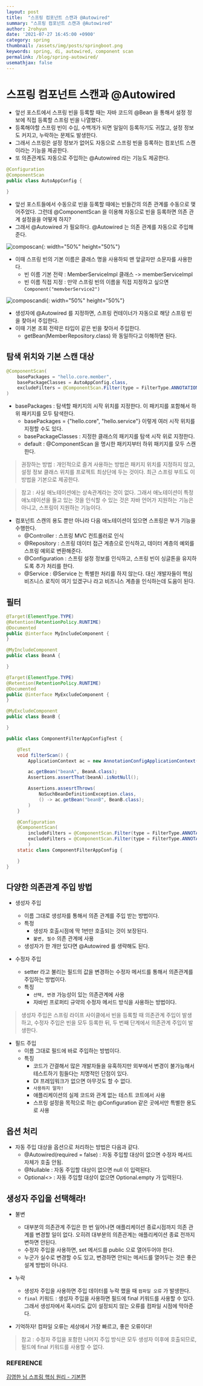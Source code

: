 ```yaml
---
layout: post
title:  "스프링 컴포넌트 스캔과 @Autowired"
summary: "스프링 컴포넌트 스캔과 @Autowired"
author: 2rohyun
date: '2021-07-27 16:45:00 +0900'
category: spring
thumbnail: /assets/img/posts/springboot.png
keywords: spring, di, autowired, component scan
permalink: /blog/spring-autowired/
usemathjax: false
---
```


# 스프링 컴포넌트 스캔과 @Autowired

- 앞선 포스트에서 스프링 빈을 등록할 때는 자바 코드의 @Bean 을 통해서 설정 정보에 직접 등록할 스프링 빈을 나열했다.
- 등록해야할 스프링 빈이 수십, 수백개가 되면 일일이 등록하기도 귀찮고, 설정 정보도 커지고, 누락하는 문제도 발생한다. 
- 그래서 스프링은 설정 정보가 없어도 자동으로 스프링 빈을 등록하는 컴포넌트 스캔이라는 기능을 제공한다.
- 또 의존관계도 자동으로 주입하는 @Autowired 라는 기능도 제공한다.

```java
@Configuration
@ComponentScan
public class AutoAppConfig {

}
```

- 앞선 포스트들에서 수동으로 빈을 등록할 때에는 빈들간의 의존 관계를 수동으로 맺어주었다. 그런데 @ComponentScan 을 이용해 자동으로 빈을 등록하면 의존 관계 설정을을 어떻게 하지?
- 그래서 @Autowired 가 필요하다. @Autowired 는 의존 관계를 자동으로 주입해준다.

![composcan](/assets/img/posts/composcan.png){: width="50%" height="50%"}

- 이때 스프링 빈의 기본 이름은 클래스 명을 사용하되 맨 앞글자만 소문자를 사용한다.
    - 빈 이름 기본 전략 : MemberServiceImpl 클래스 -> memberServiceImpl
    - 빈 이름 직접 지정 : 만약 스프링 빈의 이름을 직접 지정하고 싶으면 `Component("memvberService2")` 

![composcandi](/assets/img/posts/composcandi.png){: width="50%" height="50%"}

- 생성자에 @Autowired 를 지정하면, 스프링 컨테이너가 자동으로 해당 스프링 빈을 찾아서 주입한다.
- 이때 기본 조회 전략은 타입이 같은 빈을 찾아서 주입한다.
    - getBean(MemberRepository.class) 와 동일하다고 이해하면 된다.

## 탐색 위치와 기본 스캔 대상

```java
@ComponentScan(
    basePackages = "hello.core.member",
    basePackageClasses = AutoAppConfig.class,
    excludeFilters = @ComponentScan.Filter(type = FilterType.ANNOTATION, classes = Configuration.class)
)
```

- basePackages : 탐색할 패키지의 시작 위치를 지정한다. 이 패키지를 포함해서 하위 패키지를 모두 탐색한다.
    - basePackages = {"hello.core", "hello.service"} 이렇게 여러 시작 위치를 지정할 수도 있다.
    - basePackageClasses : 지정한 클래스의 패키지를 탐색 시작 위로 지정한다.
    - default : @ComponentScan 을 명시한 패키지부터 하위 패키지를 모두 스캔한다.

> 권장하는 방법 : 개인적으로 즐겨 사용하는 방법은 패키지 위치를 지정하지 않고, 설정 정보 클래스 위치를 프로젝트 최상단에 두는 것이다. 최근 스프링 부트도 이 방법을 기본으로 제공한다.

> 참고 : 사실 애노테이션에는 상속관계라는 것이 없다. 그래서 애노테이션이 특정 애노테이션을 들고 있는 것을 인식할 수 있는 것은 자바 언어가 지원하는 기능은 아니고, 스프링이 지원하는 기능이다.

- 컴포넌트 스캔의 용도 뿐만 아니라 다음 애노테이션이 있으면 스프링은 부가 기능을 수행한다.
    - @Controller : 스프링 MVC 컨트롤러로 인식
    - @Repository : 스프링 데이터 접근 계층으로 인식하고, 데이터 계층의 예외를 스프링 예외로 변환해준다.
    - @Configuration : 스프링 설정 정보를 인식하고, 스프링 빈이 싱글톤을 유지하도록 추가 처리를 한다.
    - @Service : @Service 는 특별한 처리를 하지 않는다. 대신 개발자들이 핵심 비즈니스 로직이 여기 있겠구나 라고 비즈니스 계층을 인식하는데 도움이 된다.

## 필터

```java
@Target(ElementType.TYPE)
@Retention(RetentionPolicy.RUNTIME)
@Documented
public @interface MyIncludeComponent {
}

@MyIncludeComponent
public class BeanA {

}
```

```java
@Target(ElementType.TYPE)
@Retention(RetentionPolicy.RUNTIME)
@Documented
public @interface MyExcludeComponent {
}

@MyExcludeComponent
public class BeanB {

}
```

```java
public class ComponentFilterAppConfigTest {

    @Test
    void filterScan() {
        ApplicationContext ac = new AnnotationConfigApplicationContext(ComponentFilterAppConfig.class);

        ac.getBean("beanA", BeanA.class);
        Assertions.assertThat(beanA).isNotNull();

        Assertions.assesrtThrows(
            NoSuchBeanDefinitionException.class,
            () -> ac.getBean("beanB", BeanB.class);
        )
    }

    @Configuration
    @ComponentScan(
        includeFilters = @ComponentScan.Filter(type = FilterType.ANNOTATION, classes = MyIncludeComponent.class),
        excludeFilters = @ComponentScan.Filter(type = FilterType.ANNOTATION, classes = MyEncludeComponent.class)
        )
    static class ComponentFilterAppConfig {

    }
}
```

## 다양한 의존관계 주입 방법

- 생성자 주입
    - 이름 그대로 생성자를 통해서 의존 관계를 주입 받는 방법이다.
    - 특정
        - 생성자 호출시점에 딱 1번만 호출되는 것이 보장된다.
        - `불변, 필수` 의존 관계에 사용
    - 생성자가 한 개만 있다면 @Autowired 를 생략해도 된다.

- 수정자 주입
    - setter 라고 불리는 필드의 값을 변경하는 수정자 메서드를 통해서 의존관계를 주입하는 방법이다.
    - 특징
        - `선택, 변경` 가능성이 있는 의존관계에 사용
        - 자바빈 프로퍼티 규약의 수정자 메서드 방식을 사용하는 방법이다.

> 생성자 주입은 스프링 라이프 사이클에서 빈을 등록할 때 의존관계 주입이 발생하고, 수정자 주입은 빈을 모두 등록한 뒤, 두 번째 단계에서 의존관계 주입이 발생한다.

- 필드 주입
    - 이름 그대로 필드에 바로 주입하는 방법이다.
    - 특징
        - 코드가 간결해서 많은 개발자들을 유혹하지만 외부에서 변경이 불가능해서 테스트하기 힘들다는 치명적인 단점이 있다.
        - DI 프레임워크가 없으면 아무것도 할 수 없다.
        - `사용하지 말자!`
        - 애플리케이션의 실제 코드와 관계 없는 테스트 코트에서 사용
        - 스프링 설정을 목적으로 하는 @Configuration 같은 곳에서만 특별한 용도로 사용

## 옵션 처리

- 자동 주입 대상을 옵션으로 처리하는 방법은 다음과 같다.
    - @Autowired(required = false) : 자동 주입할 대상이 없으면 수정자 메서드 자체가 호출 안됨.
    - @Nullable : 자동 주입할 대상이 없으면 null 이 입력된다.
    - Optional<> : 자동 주입할 대상이 없으면 Optional.empty 가 입력된다.

 ## 생성자 주입을 선택해라!

 - 불변
    - 대부분의 의존관계 주입은 한 번 일어나면 애플리케이션 종료시점까지 의존 관계를 변경할 일이 없다. 오히려 대부분의 의존관계는 애플리케이션 종료 전까지 변하면 안된다.
    - 수정자 주입을 사용하면, set 메서드를 public 으로 열어두어야 한다.
    - 누군가 실수로 변경할 수도 있고, 변경하면 안되는 메서드를 열어두는 것은 좋은 설계 방법이 아니다.

- 누락
    - 생성자 주입을 사용하면 주입 데이터를 누락 했을 때 `컴파일 오류` 가 발생한다.
    - `final` 키워드 : 생성자 주입을 사용하면 필드에 final 키워드를 사용할 수 있다. 그래서 생성자에서 혹시라도 값이 설정되지 않는 오류를 컴파일 시점에 막아준다.
    
- 기억하자! 컴파일 오류는 세상에서 가장 빠르고, 좋은 오류이다!

> 참고 : 수정자 주입을 포함한 나머지 주입 방식은 모두 생성자 이후에 호출되므로, 필드에 final 키워드를 사용할 수 없다.


### REFERENCE

[김영한 님 스프링 핵심 원리 - 기본편](https://www.inflearn.com/course/%EC%8A%A4%ED%94%84%EB%A7%81-%ED%95%B5%EC%8B%AC-%EC%9B%90%EB%A6%AC-%EA%B8%B0%EB%B3%B8%ED%8E%B8/dashboard)

